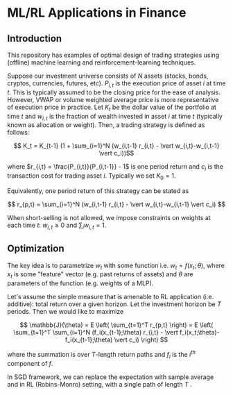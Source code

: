 # ML/RL Applications in Finance

## Introduction
This repository has examples of optimal design of trading strategies using (offline) machine learning and reinforcement-learning techniques.

Suppose our investment universe consists of $N$ assets (stocks, bonds, cryptos, currencies, futures, etc). $P_{i,t}$ is the execution price of asset $i$ at time $t$. This is typically assumed to be the closing price for the ease of analysis. However, VWAP or volume weighted average price is more representative of execution price in practice. Let $K_t$ be the dollar value of the portfolio at time $t$ and $w_{i,t}$ is the fraction of wealth invested in asset $i$ at time $t$ (typically known as allocation or weight). Then, a trading strategy is defined as follows:

$$ K_t = K_{t-1} (1 + \sum_{i=1}^N (w_{i,t-1} r_{i,t} - \vert w_{i,t}-w_{i,t-1} \vert c_i))$$

where $r_{i,t} = \frac{P_{i,t}}{P_{i,t-1}} - 1$ is one period return and $c_i$ is the transaction cost for trading asset $i$. Typically we set $K_0=1$.

Equivalently, one period return of this strategy can be stated as

$$ r_{p,t} = \sum_{i=1}^N (w_{i,t-1} r_{i,t} - \vert w_{i,t}-w_{i,t-1} \vert c_i) $$

When short-selling is not allowed, we impose constraints on weights at each time $t$: $w_{i,t}\geq 0$ and $\sum_i w_{i,t} = 1$.

## Optimization
The key idea is to parametrize $w_t$ with some function i.e. $w_t = f(x_t; \theta)$, where $x_t$ is some "feature" vector (e.g. past returns of assets) and $\theta$ are parameters of the function (e.g. weights of a MLP).

Let's assume the simple measure that is amenable to RL application (i.e. additive): total return over a given horizon. Let the investment horizon be $T$ periods. Then we would like to maximize

$$ \mathbb{J}(\theta) = E \left( \sum_{t=1}^T r_{p,t} \right) = E \left( \sum_{t=1}^T \sum_{i=1}^N (f_i(x_{t-1};\theta) r_{i,t} - \vert f_i(x_t;\theta)-f_i(x_{t-1};\theta) \vert c_i) \right) $$

where the summation is over $T$-length return paths and $f_i$ is the $i^{th}$ component of $f$.

In SGD framework, we can replace the expectation with sample average and in RL (Robins-Monro) setting, with a single path of length $T$ .
